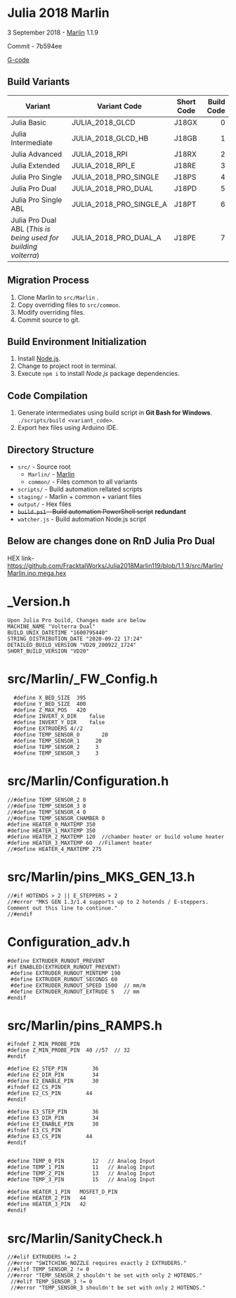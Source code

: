 # Julia 2018 Marlin

3 September 2018 - [Marlin](https://github.com/MarlinFirmware/Marlin/tree/7b594ee4a2feba8872d86efff16f414d93dc01c7) 1.1.9

Commit - 7b594ee

[G-code](http://marlinfw.org/meta/gcode/)



## Build Variants

| Variant                  | Variant Code               | Short Code | Build Code |
|--------------------------|----------------------------|------------|-----------:|
| Julia Basic              | JULIA_2018_GLCD            | J18GX      | 0          |
| Julia Intermediate       | JULIA_2018_GLCD_HB         | J18GB      | 1          |
| Julia Advanced           | JULIA_2018_RPI             | J18RX      | 2          |
| Julia Extended           | JULIA_2018_RPI_E           | J18RE      | 3          |
| Julia Pro Single         | JULIA_2018_PRO_SINGLE      | J18PS      | 4          |
| Julia Pro Dual           | JULIA_2018_PRO_DUAL        | J18PD      | 5          |
| Julia Pro Single ABL     | JULIA_2018_PRO_SINGLE_A    | J18PT      | 6          |
| Julia Pro Dual ABL (_This is being used for building volterra_)       | JULIA_2018_PRO_DUAL_A      | J18PE      | 7          | 

## Migration Process

1. Clone Marlin to `src/Marlin` .
2. Copy overriding files to `src/common`.
3. Modify overriding files.
4. Commit source to git.

## Build Environment Initialization

1. Install [Node.js](https://nodejs.org/en/download/).
2. Change to project root in terminal.
3. Execute `npm i` to install *Node.js* package dependencies.

## Code Compilation

1. Generate intermediates using build script in **Git Bash for Windows**.    
    `./scripts/build <variant_code>`.
1. Export hex files using Arduino IDE.


## Directory Structure

- `src/` - Source root
  - `Marlin/` - [Marlin](https://github.com/MarlinFirmware/Marlin)
  - `common/` - Files common to all variants
- `scripts/` - Build automation rellated scripts
- `staging/` - Marlin + common + variant files
- `output/` - Hex files
- ~~`build.ps1` - Build automation PowerShell script~~ **redundant**
- `watcher.js` - Build automation Node.js script

## Below are changes done on RnD Julia Pro Dual

HEX link- https://github.com/FracktalWorks/Julia2018Marlin119/blob/1.1.9/src/Marlin/Marlin.ino.mega.hex

# _Version.h

    Upon Julia Pro build, Changes made are below
    MACHINE_NAME "Volterra Dual"
    BUILD_UNIX_DATETIME "1600795440"
    STRING_DISTRIBUTION_DATE "2020-09-22 17:24"
    DETAILED_BUILD_VERSION "VD20_200922_1724"
    SHORT_BUILD_VERSION "VD20"

# src/Marlin/_FW_Config.h

      #define X_BED_SIZE  395
      #define Y_BED_SIZE  400
      #define Z_MAX_POS   420
      #define INVERT_X_DIR    false
      #define INVERT_Y_DIR    false
      #define EXTRUDERS 4//2
      #define TEMP_SENSOR_0       20
      #define TEMP_SENSOR_1     20
      #define TEMP_SENSOR_2     3
      #define TEMP_SENSOR_3     3
      
 # src/Marlin/Configuration.h
    //#define TEMP_SENSOR_2 0
    //#define TEMP_SENSOR_3 0
    //#define TEMP_SENSOR_4 0
    //#define TEMP_SENSOR_CHAMBER 0
    #define HEATER_0_MAXTEMP 350
    #define HEATER_1_MAXTEMP 350
    #define HEATER_2_MAXTEMP 120  //chamber heater or build volume heater
    #define HEATER_3_MAXTEMP 60  //Filament heater
    //#define HEATER_4_MAXTEMP 275
  
# src/Marlin/pins_MKS_GEN_13.h
    //#if HOTENDS > 2 || E_STEPPERS > 2
    //#error "MKS GEN 1.3/1.4 supports up to 2 hotends / E-steppers. Comment out this line to continue."
    //#endif
# Configuration_adv.h  
    #define EXTRUDER_RUNOUT_PREVENT
    #if ENABLED(EXTRUDER_RUNOUT_PREVENT)
     #define EXTRUDER_RUNOUT_MINTEMP 190
     #define EXTRUDER_RUNOUT_SECONDS 60
     #define EXTRUDER_RUNOUT_SPEED 1500  // mm/m
     #define EXTRUDER_RUNOUT_EXTRUDE 5   // mm
    #endif
# src/Marlin/pins_RAMPS.h
    #ifndef Z_MIN_PROBE_PIN
    #define Z_MIN_PROBE_PIN  40 //57  // 32
    #endif
    
    #define E2_STEP_PIN        36
    #define E2_DIR_PIN         34
    #define E2_ENABLE_PIN      30
    #ifndef E2_CS_PIN
    #define E2_CS_PIN        44
    #endif

    #define E3_STEP_PIN        36
    #define E3_DIR_PIN         34
    #define E3_ENABLE_PIN      30
    #ifndef E3_CS_PIN
    #define E3_CS_PIN        44
    #endif
    
    
    #define TEMP_0_PIN         12   // Analog Input
    #define TEMP_1_PIN         11   // Analog Input
    #define TEMP_2_PIN         13   // Analog Input
    #define TEMP_3_PIN         15   // Analog Input
    
    #define HEATER_1_PIN   MOSFET_D_PIN
    #define HEATER_2_PIN   44
    #define HEATER_3_PIN   42
    #endif
    
# src/Marlin/SanityCheck.h
    //#elif EXTRUDERS != 2
    //#error "SWITCHING_NOZZLE requires exactly 2 EXTRUDERS."
    //#elif TEMP_SENSOR_2 != 0
    //#error "TEMP_SENSOR_2 shouldn't be set with only 2 HOTENDS."
     //#elif TEMP_SENSOR_3 != 0
     //#error "TEMP_SENSOR_3 shouldn't be set with only 2 HOTENDS."
